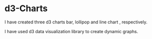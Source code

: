 # d3-Charts
I have created three d3 charts bar, lollipop and line chart , respectively.

I have used d3 data visualization library to create dynamic graphs. 
